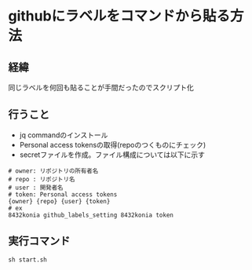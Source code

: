 # githubにラベルをコマンドから貼る方法

## 経緯
同じラベルを何回も貼ることが手間だったのでスクリプト化

## 行うこと
- jq commandのインストール
- Personal access tokensの取得(repoのつくものにチェック)
- secretファイルを作成。ファイル構成については以下に示す
```
# owner: リポジトリの所有者名
# repo : リポジトリ名
# user : 開発者名
# token: Personal access tokens
{owner} {repo} {user} {token}
# ex
8432konia github_labels_setting 8432konia token
```

## 実行コマンド
```
sh start.sh
```
